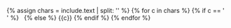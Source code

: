 {% assign chars = include.text | split: '' %}
{% for c in chars %}
  {% if c == ' ' %}
    &nbsp;
  {% else %}
    <a style="
    color: rgb(
    {% include random.md min=0 max=200 %}, 
    {% include random.md min=0 max=200 %}, 
    {% include random.md min=0 max=200 %})">
    {{c}}
    </a>
  {% endif %}
{% endfor %}
